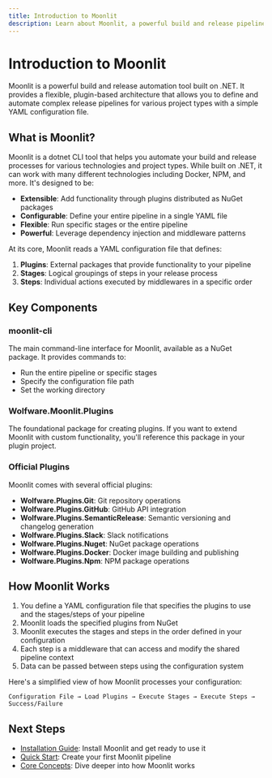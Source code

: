 ```yaml
---
title: Introduction to Moonlit
description: Learn about Moonlit, a powerful build and release pipeline tool built on .NET
---
```


# Introduction to Moonlit

Moonlit is a powerful build and release automation tool built on .NET. It provides a flexible, plugin-based architecture that allows you to define and automate complex release pipelines for various project types with a simple YAML configuration file.

## What is Moonlit?

Moonlit is a dotnet CLI tool that helps you automate your build and release processes for various technologies and project types. While built on .NET, it can work with many different technologies including Docker, NPM, and more. It's designed to be:

- **Extensible**: Add functionality through plugins distributed as NuGet packages
- **Configurable**: Define your entire pipeline in a single YAML file
- **Flexible**: Run specific stages or the entire pipeline
- **Powerful**: Leverage dependency injection and middleware patterns

At its core, Moonlit reads a YAML configuration file that defines:

1. **Plugins**: External packages that provide functionality to your pipeline
2. **Stages**: Logical groupings of steps in your release process
3. **Steps**: Individual actions executed by middlewares in a specific order

## Key Components

### moonlit-cli

The main command-line interface for Moonlit, available as a NuGet package. It provides commands to:

- Run the entire pipeline or specific stages
- Specify the configuration file path
- Set the working directory

### Wolfware.Moonlit.Plugins

The foundational package for creating plugins. If you want to extend Moonlit with custom functionality, you'll reference this package in your plugin project.

### Official Plugins

Moonlit comes with several official plugins:

- **Wolfware.Plugins.Git**: Git repository operations
- **Wolfware.Plugins.GitHub**: GitHub API integration
- **Wolfware.Plugins.SemanticRelease**: Semantic versioning and changelog generation
- **Wolfware.Plugins.Slack**: Slack notifications
- **Wolfware.Plugins.Nuget**: NuGet package operations
- **Wolfware.Plugins.Docker**: Docker image building and publishing
- **Wolfware.Plugins.Npm**: NPM package operations

## How Moonlit Works

1. You define a YAML configuration file that specifies the plugins to use and the stages/steps of your pipeline
2. Moonlit loads the specified plugins from NuGet
3. Moonlit executes the stages and steps in the order defined in your configuration
4. Each step is a middleware that can access and modify the shared pipeline context
5. Data can be passed between steps using the configuration system

Here's a simplified view of how Moonlit processes your configuration:

```
Configuration File → Load Plugins → Execute Stages → Execute Steps → Success/Failure
```

## Next Steps

- [Installation Guide](./installation.md): Install Moonlit and get ready to use it
- [Quick Start](./quick-start.md): Create your first Moonlit pipeline
- [Core Concepts](./concepts/how-it-works.md): Dive deeper into how Moonlit works

